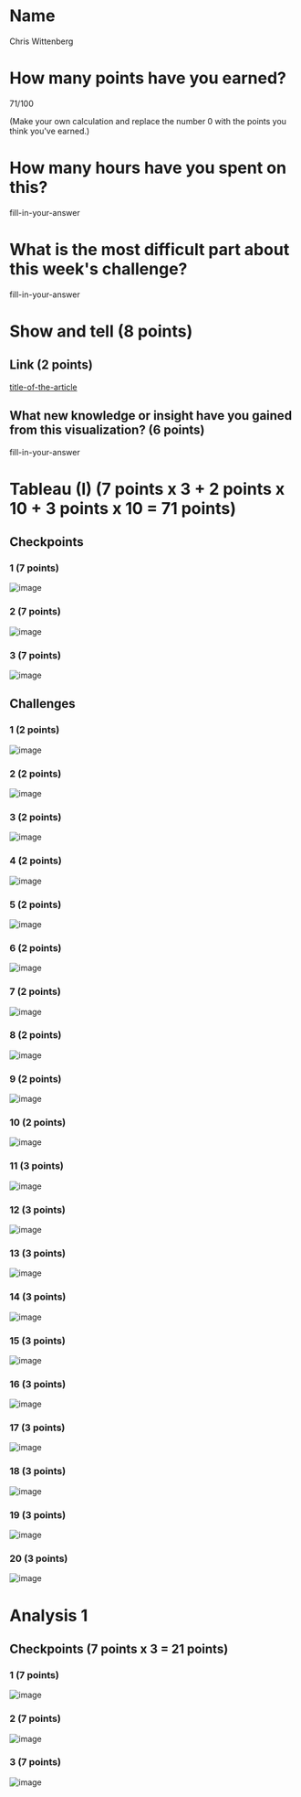 # Name

Chris Wittenberg

# How many points have you earned?

71/100

(Make your own calculation and replace the number 0 with the points you think you've earned.)

# How many hours have you spent on this?

fill-in-your-answer

# What is the most difficult part about this week's challenge?

fill-in-your-answer

# Show and tell (8 points)

## Link (2 points)

[title-of-the-article](http://link-to-an-interesting-visualization-involving-a-map)

## What new knowledge or insight have you gained from this visualization? (6 points)

fill-in-your-answer

# Tableau (I) (7 points x 3 + 2 points x 10 + 3 points x 10 = 71 points)

## Checkpoints

### 1 (7 points)

![image](C5TCheckpoint1.png?raw=true)

### 2 (7 points)

![image](C5TCheckpoint2.png?raw=true)

### 3 (7 points)

![image](C5TCheckpoint3.png?raw=true)

## Challenges

### 1 (2 points)

![image](C5TChallenge1.png?raw=true)

### 2 (2 points)

![image](C5TChallenge2.png?raw=true)

### 3 (2 points)

![image](C5TChallenge3.png?raw=true)

### 4 (2 points)

![image](C5TChallenge4.png?raw=true)

### 5 (2 points)

![image](C5TChallenge5.png?raw=true)

### 6 (2 points)

![image](C5TChallenge6.png?raw=true)

### 7 (2 points)

![image](C5TChallenge7.png?raw=true)

### 8 (2 points)

![image](C5TChallenge8.png?raw=true)

### 9 (2 points)

![image](C5TChallenge9.png?raw=true)

### 10 (2 points)

![image](C5TChallenge10.png?raw=true)

### 11 (3 points)

![image](C5TChallenge11.png?raw=true)

### 12 (3 points)

![image](C5TChallenge12.png?raw=true)

### 13 (3 points)

![image](C5TChallenge13.png?raw=true)

### 14 (3 points)

![image](C5TChallenge14.png?raw=true)

### 15 (3 points)

![image](C5TChallenge15.png?raw=true)

### 16 (3 points)

![image](C5TChallenge16.png?raw=true)

### 17 (3 points)

![image](C5TChallenge17.png?raw=true)

### 18 (3 points)

![image](C5TChallenge18.png?raw=true)

### 19 (3 points)

![image](C5TChallenge19.png?raw=true)

### 20 (3 points)

![image](image.png?raw=true)


# Analysis 1

## Checkpoints (7 points x 3 = 21 points)

### 1 (7 points)

![image](image.png?raw=true)

### 2 (7 points)

![image](image.png?raw=true)

### 3 (7 points)

![image](image.png?raw=true)